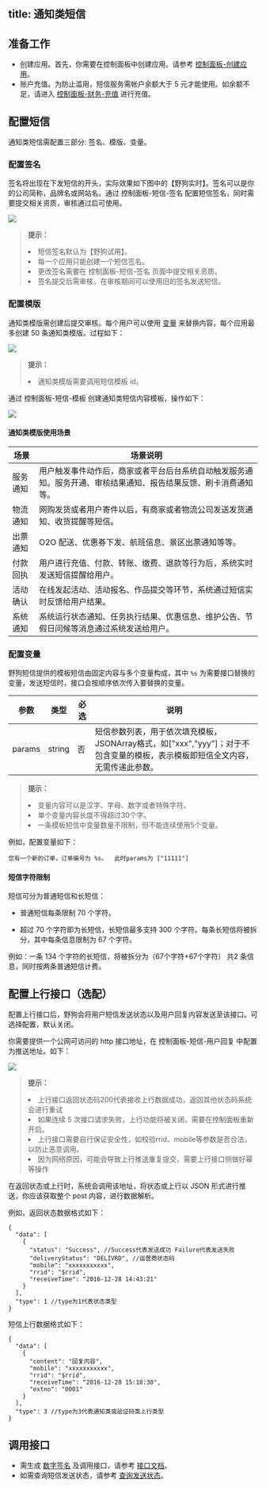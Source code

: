 title: 通知类短信
---


## 准备工作
- 创建应用。首先，你需要在控制面板中创建应用。请参考 [控制面板-创建应用](/console/creat.html)。
- 账户充值。为防止滥用，短信服务需帐户余额大于 5 元才能使用。如余额不足，请进入 [控制面板-财务-充值](https://www.wilddog.com/pay/recharge) 进行充值。



## 配置短信

通知类短信需配置三部分: 签名、模版、变量。

### 配置签名

签名将出现在下发短信的开头，实际效果如下图中的【野狗实时】。签名可以是你的公司简称，品牌名或网站名。通过 控制面板-短信-签名 配置短信签名，同时需要提交相关资质，审核通过后可使用。

![](/images/tutorialsms.jpg)

<blockquote class="notice">
  <p><strong>提示：</strong></p>
  <li>短信签名默认为【野狗试用】。</li>
  <li>每一个应用只能创建一个短信签名。</li>
  <li>更改签名需要在 控制面板-短信-签名 页面中提交相关资质。</li>
  <li>签名提交后需审核，在审核期间可以使用旧的签名发送短信。</li>
</blockquote>


### 配置模版


通知类模版需创建后提交审核。每个用户可以使用 [变量](/sms/guide/notify.html#配置变量) 来替换内容，每个应用最多创建 50 条通知类模版。过程如下：

![](/images/notifyprocess.jpg)


<blockquote class="notice">
  <p><strong>提示：</strong></p>
  <li>通知类模版需要调用短信模板 id。</li>
</blockquote>

通过 控制面板-短信-模板 创建通知类短信内容模板，操作如下：

![](/images/mode.png)

#### 通知类模版使用场景

|场景        |  场景说明|
|--------------|----  |
|服务通知    |用户触发事件动作后，商家或者平台后台系统自动触发服务通知。服务开通、审核结果通知、报告结果反馈、刷卡消费通知等。|
|物流通知 |网购发货或者用户寄件以后，有商家或者物流公司发送发货通知、收货提醒等短信。|
|出票通知|O2O 配送、优惠券下发、航班信息、景区出票通知等等。|
|付款回执|用户进行充值、付款、转账、缴费、退款等行为后，系统实时发送短信提醒给用户。|
|活动确认|在线发起活动、活动报名、作品提交等环节，系统通过短信实时反馈给用户结果。|
|系统通知|系统运行状态通知、任务执行结果、优惠信息、维护公告、节假日问候等消息通过系统发送给用户。|

### 配置变量

野狗短信提供的模板短信由固定内容与多个变量构成，其中 `%s` 为需要接口替换的变量，发送短信时，接口会按顺序依次传入要替换的变量。

|参数           |类型           |必选       |说明|
|--------------|--------------|----------|---|
|params           |string         |否         |短信参数列表，用于依次填充模板，JSONArray格式，如["xxx","yyy"]；对于不包含变量的模板，表示模板即短信全文内容，无需传递此参数。|

<blockquote class="notice">
  <p><strong>提示：</strong></p>
  <li>变量内容可以是汉字、字母、数字或者特殊字符。 </li>
  <li>单个变量内容长度不得超过30个字。</li>
  <li>一条模板短信中变量数量不限制，但不能连续使用5个变量。</li>
</blockquote>

例如，配置变量如下：

```
您有一个新的订单，订单编号为 %s。  此时params为 ["11111"]

```

#### 短信字符限制
短信可分为普通短信和长短信：

- 普通短信每条限制 70 个字符。

- 超过 70 个字符即为长短信，长短信最多支持 300 个字符。每条长短信将被拆分，其中每条信息限制为 67 个字符。

例如：一条 134 个字符的长短信，将被拆分为（67个字符+67个字符） 共2 条信息，同时按两条普通短信计费。

## 配置上行接口（选配）

配置上行接口后，野狗会将用户短信发送状态以及用户回复内容发送至该接口。可选择配置，默认关闭。

你需要提供一个公网可访问的 http 接口地址，在 控制面板-短信-用户回复 中配置为推送地址。如下：

![](/images/smsfeedback.jpg)

<blockquote class="notice">
  <p><strong>提示：</strong></p>
  <li>上行接口返回状态码200代表接收上行数据成功，返回其他状态码系统会进行重试</li>
  <li>如果连续 5 次接口请求失败，上行功能将被关闭，需要在控制面板重新开启。</li>
  <li>上行接口需要自行保证安全性，如校验rrid、mobile等参数是否合法，以防止恶意调用。</li>
  <li>因为网络原因，可能会导致上行推送重复提交，需要上行接口侧做好幂等操作</li>
</blockquote>

在返回状态或上行时，系统会调用该地址，将状态或上行以 JSON 形式进行推送，你应该获取整个 post 内容，进行数据解析。

例如，返回状态数据格式如下：

```
{
  "data": [
    {
      "status": "Success", //Success代表发送成功 Failure代表发送失败
      "deliveryStatus": "DELIVRD", //运营商状态码
      "mobile": "xxxxxxxxxxx",
      "rrid": "$rrid",
      "receiveTime": "2016-12-28 14:43:21"
    }
  ],
  "type": 1 //type为1代表状态类型
}
```

短信上行数据格式如下：

```
{
  "data": [
    {
      "content": "回复内容",
      "mobile": "xxxxxxxxxxx",
      "rrid": "$rrid",
      "receiveTime": "2016-12-28 15:18:30",
      "extno": "0001"
    }
  ],
  "type": 3 //type为3代表通知类或验证码类上行类型
}
```

## 调用接口
- 需生成 [数字签名](/sms/guide/signature.html#生成数字签名的方法) 及调用接口，请参考 [接口文档](/sms/api/send.html)。
- 如需查询短信发送状态，请参考 [查询发送状态](/sms/api/status.html)。

